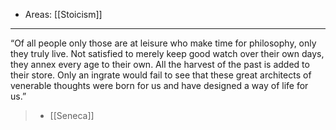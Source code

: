 
- Areas: [[Stoicism]]

---

“Of all people only those are at leisure who make time for philosophy, only they truly live. Not satisfied to merely keep good watch over their own days, they annex every age to their own. All the harvest of the past is added to their store. Only an ingrate would fail to see that these great architects of venerable thoughts were born for us and have designed a way of life for us.”

> - [[Seneca]]
